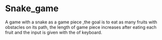 # Snake_game
A game with a snake as a game piece ,the goal is to eat as many fruits with obstacles on its path, the length of game piece increases after eating each fruit and the input is given with the of keyboard.
